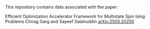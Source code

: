 This repository contains data associated with the paper:

Efficient Optimization Accelerator Framework for Multistate Spin Ising Problems
Chirag Garg and Sayeef Salahuddin
[arXiv:2505.20250](https://arxiv.org/abs/2505.20250)